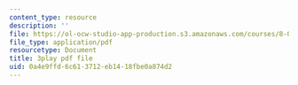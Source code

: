 ```yaml
---
content_type: resource
description: ''
file: https://ol-ocw-studio-app-production.s3.amazonaws.com/courses/8-06-quantum-physics-iii-spring-2018/0a4e9ffd6c613712eb1418fbe0a874d2_85xTt0cU3s.pdf
file_type: application/pdf
resourcetype: Document
title: 3play pdf file
uid: 0a4e9ffd-6c61-3712-eb14-18fbe0a874d2
---
```

